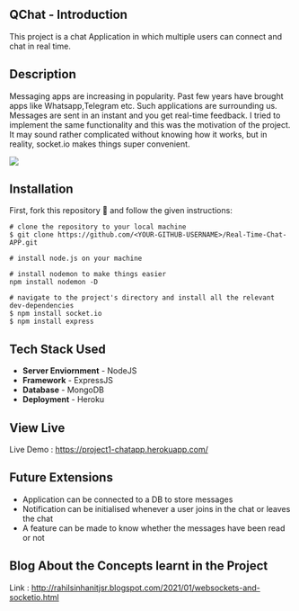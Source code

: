 ## QChat - Introduction

This project is a chat Application in which multiple users can connect and chat in real time.

## Description
Messaging apps are increasing in popularity. Past few years have brought apps like Whatsapp,Telegram etc. Such applications are surrounding us. Messages are sent in an instant and you get real-time feedback. I tried to implement the same functionality and this was the motivation of the project.
It may sound rather complicated without knowing how it works, but in reality, socket.io makes things super convenient. 

<img src="https://github.com/rahil-1407/Real-Time-Chat-APP/blob/main/ScreenShots/Screenshot%20(84).png" align="center"></img>

## Installation

First, fork this repository 🍴 and follow the given instructions:
```
# clone the repository to your local machine
$ git clone https://github.com/<YOUR-GITHUB-USERNAME>/Real-Time-Chat-APP.git

# install node.js on your machine

# install nodemon to make things easier
npm install nodemon -D

# navigate to the project's directory and install all the relevant dev-dependencies
$ npm install socket.io
$ npm install express
```

## Tech Stack Used
- **Server Enviornment** - NodeJS
- **Framework** - ExpressJS
- **Database** - MongoDB
- **Deployment** - Heroku

## View Live
Live Demo : https://project1-chatapp.herokuapp.com/

## Future Extensions
- Application can be connected to a DB to store messages
- Notification can be initialised whenever a user joins in the chat or leaves the chat
- A feature can be made to know whether the messages have been read or not

## Blog About the Concepts learnt in the Project
Link : http://rahilsinhanitjsr.blogspot.com/2021/01/websockets-and-socketio.html
